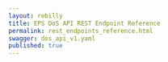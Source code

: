 ```yaml
---
layout: rebilly
title: EPS DoS API REST Endpoint Reference
permalink: rest_endpoints_reference.html
swagger: dos_api_v1.yaml
published: true
---
```


